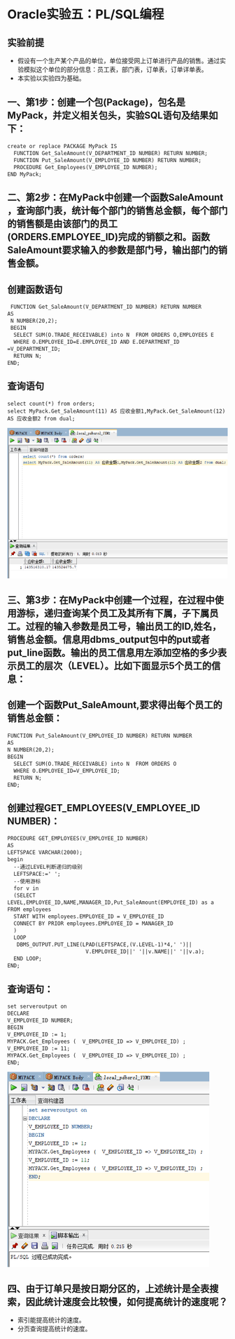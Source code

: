 **Oracle实验五：PL/SQL编程**  
========
实验前提
-------
- 假设有一个生产某个产品的单位，单位接受网上订单进行产品的销售。通过实验模拟这个单位的部分信息：员工表，部门表，订单表，订单详单表。
- 本实验以实验四为基础。

一、第1步：创建一个包(Package)，包名是MyPack，并定义相关包头，实验SQL语句及结果如下：
-------
    create or replace PACKAGE MyPack IS
      FUNCTION Get_SaleAmount(V_DEPARTMENT_ID NUMBER) RETURN NUMBER;
      FUNCTION Put_SaleAmount(V_EMPLOYEE_ID NUMBER) RETURN NUMBER;
      PROCEDURE Get_Employees(V_EMPLOYEE_ID NUMBER);
    END MyPack;
 
二、第2步：在MyPack中创建一个函数SaleAmount ，查询部门表，统计每个部门的销售总金额，每个部门的销售额是由该部门的员工(ORDERS.EMPLOYEE_ID)完成的销额之和。函数SaleAmount要求输入的参数是部门号，输出部门的销售金额。
---------
## 创建函数语句
     FUNCTION Get_SaleAmount(V_DEPARTMENT_ID NUMBER) RETURN NUMBER
    AS
     N NUMBER(20,2);
     BEGIN
      SELECT SUM(O.TRADE_RECEIVABLE) into N  FROM ORDERS O,EMPLOYEES E
      WHERE O.EMPLOYEE_ID=E.EMPLOYEE_ID AND E.DEPARTMENT_ID =V_DEPARTMENT_ID;
      RETURN N;
    END;
## 查询语句
    select count(*) from orders;
    select MyPack.Get_SaleAmount(11) AS 应收金额1,MyPack.Get_SaleAmount(12) AS 应收金额2 from dual;
![image](https://github.com/snowball1998/Oracle/blob/master/test5/1.png)  


三、第3步：在MyPack中创建一个过程，在过程中使用游标，递归查询某个员工及其所有下属，子下属员工。过程的输入参数是员工号，输出员工的ID,姓名，销售总金额。信息用dbms_output包中的put或者put_line函数。输出的员工信息用左添加空格的多少表示员工的层次（LEVEL）。比如下面显示5个员工的信息：
---------
## 创建一个函数Put_SaleAmount,要求得出每个员工的销售总金额：
    FUNCTION Put_SaleAmount(V_EMPLOYEE_ID NUMBER) RETURN NUMBER
    AS
    N NUMBER(20,2);
    BEGIN
      SELECT SUM(O.TRADE_RECEIVABLE) into N  FROM ORDERS O
      WHERE O.EMPLOYEE_ID=V_EMPLOYEE_ID;
      RETURN N;
    END;  
    
## 创建过程GET_EMPLOYEES(V_EMPLOYEE_ID NUMBER)：
    PROCEDURE GET_EMPLOYEES(V_EMPLOYEE_ID NUMBER)
    AS
    LEFTSPACE VARCHAR(2000);
    begin
      --通过LEVEL判断递归的级别
      LEFTSPACE:=' ';
      --使用游标
      for v in
      (SELECT LEVEL,EMPLOYEE_ID,NAME,MANAGER_ID,Put_SaleAmount(EMPLOYEE_ID) as a FROM employees
      START WITH employees.EMPLOYEE_ID = V_EMPLOYEE_ID
      CONNECT BY PRIOR employees.EMPLOYEE_ID = MANAGER_ID
      )
      LOOP
       DBMS_OUTPUT.PUT_LINE(LPAD(LEFTSPACE,(V.LEVEL-1)*4,' ')||
                             V.EMPLOYEE_ID||' '||v.NAME||' '||v.a);
      END LOOP;
    END;  
    
## 查询语句：
    set serveroutput on
    DECLARE
    V_EMPLOYEE_ID NUMBER;    
    BEGIN
    V_EMPLOYEE_ID := 1;
    MYPACK.Get_Employees (  V_EMPLOYEE_ID => V_EMPLOYEE_ID) ;  
    V_EMPLOYEE_ID := 11;
    MYPACK.Get_Employees (  V_EMPLOYEE_ID => V_EMPLOYEE_ID) ;    
    END;  
 ![image](https://github.com/snowball1998/Oracle/blob/master/test5/2.png)  

四、由于订单只是按日期分区的，上述统计是全表搜索，因此统计速度会比较慢，如何提高统计的速度呢？
--------
- 索引能提高统计的速度。
- 分页查询提高统计的速度。
